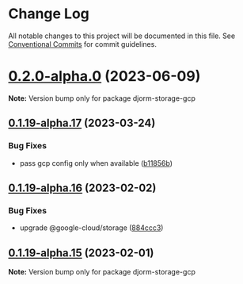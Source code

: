 # Change Log

All notable changes to this project will be documented in this file.
See [Conventional Commits](https://conventionalcommits.org) for commit guidelines.

# [0.2.0-alpha.0](https://github.com/just-paja/djorm/compare/v0.1.19-alpha.18...v0.2.0-alpha.0) (2023-06-09)

**Note:** Version bump only for package djorm-storage-gcp





## [0.1.19-alpha.17](https://github.com/just-paja/djorm/compare/v0.1.19-alpha.16...v0.1.19-alpha.17) (2023-03-24)


### Bug Fixes

* pass gcp config only when available ([b11856b](https://github.com/just-paja/djorm/commit/b11856b4d1d1167e48ca509fb64ce3b55824f940))





## [0.1.19-alpha.16](https://github.com/just-paja/djorm/compare/v0.1.19-alpha.15...v0.1.19-alpha.16) (2023-02-02)


### Bug Fixes

* upgrade @google-cloud/storage ([884ccc3](https://github.com/just-paja/djorm/commit/884ccc3fe2393e5d01bbf17e8c133db52ad2721c))





## [0.1.19-alpha.15](https://github.com/just-paja/djorm/compare/v0.1.19-alpha.14...v0.1.19-alpha.15) (2023-02-01)

**Note:** Version bump only for package djorm-storage-gcp

